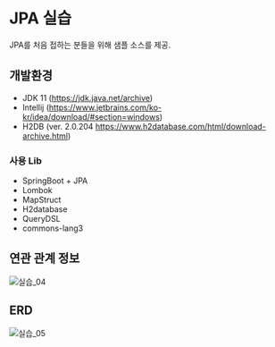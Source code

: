 # JPA 실습
JPA를 처음 접하는 분들을 위해 샘플 소스를 제공.

## 개발환경
- JDK 11 (<https://jdk.java.net/archive>)
- Intellij (<https://www.jetbrains.com/ko-kr/idea/download/#section=windows>)
- H2DB (ver. 2.0.204 <https://www.h2database.com/html/download-archive.html>)
### 사용 Lib
- SpringBoot + JPA
- Lombok
- MapStruct
- H2database
- QueryDSL
- commons-lang3

## 연관 관계 정보
![실습_04](https://user-images.githubusercontent.com/24489605/235556061-9844ff31-023e-4782-b5fa-db1a2cb5511a.JPG)

## ERD
![실습_05](https://user-images.githubusercontent.com/24489605/235556075-f3993bca-094e-4694-bfc5-2cea042af7c6.JPG)
